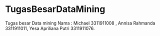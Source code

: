 # TugasBesarDataMining
Tugas besar Data mining 
Nama : Michael 3311911008 , Annisa Rahmanda 3311911011, Yesa Apriliana Putri 3311911076.
